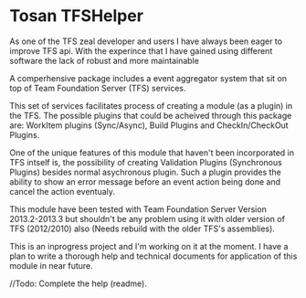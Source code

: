 Tosan TFSHelper
=========

As one of the TFS zeal developer and users I have always been eager to improve TFS api. With the experince that I have gained using different software the lack of robust and more maintainable 

A comperhensive package includes a event aggregator system that sit on top of Team Foundation Server (TFS) services.

This set of services facilitates process of creating a module (as a plugin) in the TFS.
The possible plugins that could be acheived through this package are: WorkItem plugins (Sync/Async), Build Plugins and CheckIn/CheckOut Plugins.

One of the unique features of this module that haven't been incorporated in TFS intself is, the possibility of creating Validation Plugins (Synchronous Plugins) besides normal asychronous plugin. Such a plugin provides the ability to show an error message before an event action being done and cancel the action eventualy.

This module have been tested with Team Foundation Server Version 2013.2-2013.3 but shouldn't be any problem using it with older version of TFS (2012/2010) also (Needs rebuild with the older TFS's assemblies).

This is an inprogress project and I'm working on it at the moment. 
I have a plan to write a thorough help and technical documents for application of this module in near future.

//Todo: Complete the help (readme).
